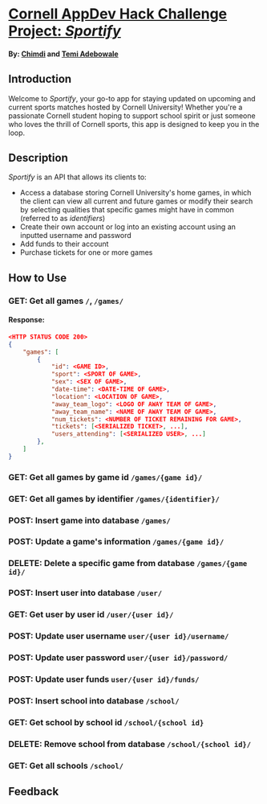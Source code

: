 # [Cornell AppDev Hack Challenge Project: _Sportify_](https://github.com/3TTemi/sportify-backend)

#### By: [Chimdi](https://github.com/cejiogu) and [Temi Adebowale](https://github.com/3TTemi)

## Introduction
Welcome to _Sportify_, your go-to app for staying updated on upcoming and current sports matches hosted by Cornell University! Whether you're a passionate Cornell student hoping to support school spirit or just someone who loves the thrill of Cornell sports, this app is designed to keep you in the loop. 

## Description

_Sportify_ is an API that allows its clients to:
-  Access a database storing Cornell University's home games, in which the client can view all current and future games or modify their search by selecting qualities that specific games might have in common (referred to as _identifiers_)
- Create their own account or log into an existing account using an inputted username and password
- Add funds to their account
- Purchase tickets for one or more games

## How to Use 
### GET: Get all games  `/`, `/games/`
#### Response:
```json
<HTTP STATUS CODE 200>
{
    "games": [
        {
            "id": <GAME ID>,
            "sport": <SPORT OF GAME>,
            "sex": <SEX OF GAME>,
            "date-time": <DATE-TIME OF GAME>,
            "location": <LOCATION OF GAME>,
            "away_team_logo": <LOGO OF AWAY TEAM OF GAME>,
            "away_team_name": <NAME OF AWAY TEAM OF GAME>,
            "num_tickets": <NUMBER OF TICKET REMAINING FOR GAME>,
            "tickets": [<SERIALIZED TICKET>, ...],
            "users_attending": [<SERIALIZED USER>, ...]
        },
    ]
}
```

### GET: Get all games by game id `/games/{game id}/`
### GET: Get all games by identifier `/games/{identifier}/`
### POST: Insert game into database `/games/`
### POST: Update a game's information `/games/{game id}/`
### DELETE: Delete a specific game from database `/games/{game id}/`
### POST: Insert user into database `/user/`
### GET: Get user by user id `/user/{user id}/`
### POST: Update user username `user/{user id}/username/`
### POST: Update user password `user/{user id}/password/`
### POST: Update user funds `user/{user id}/funds/`
### POST: Insert school into database `/school/`
### GET: Get school by school id `/school/{school id}`
### DELETE: Remove school from database `/school/{school id}/`
### GET: Get all schools `/school/`

## Feedback
